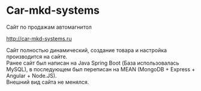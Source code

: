 # Car-mkd-systems

Сайт по продажам автомагнитол

http://car-mkd-systems.ru

Сайт полностью динамический, создание товара и настройка производится на сайте.\
Ранее сайт был написан на Java Spring Boot (База использовалась MySQL), в последующем был переписан на MEAN (MongoDB + Express + Angular + Node.JS).\
Внешний вид сайта не менялся.
